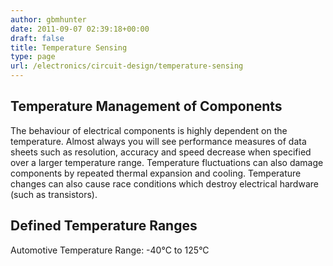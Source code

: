 ```yaml
---
author: gbmhunter
date: 2011-09-07 02:39:18+00:00
draft: false
title: Temperature Sensing
type: page
url: /electronics/circuit-design/temperature-sensing
---
```


## Temperature Management of Components
The behaviour of electrical components is highly dependent on the temperature. Almost always you will see performance measures of data sheets such as resolution, accuracy and speed decrease when specified over a larger temperature range. Temperature fluctuations can also damage components by repeated thermal expansion and cooling. Temperature changes can also cause race conditions which destroy electrical hardware (such as transistors).

## Defined Temperature Ranges

Automotive Temperature Range: -40°C to 125°C
